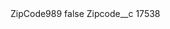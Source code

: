 <?xml version="1.0" encoding="UTF-8"?>
<CustomMetadata xmlns="http://soap.sforce.com/2006/04/metadata" xmlns:xsi="http://www.w3.org/2001/XMLSchema-instance" xmlns:xsd="http://www.w3.org/2001/XMLSchema">
    <label>ZipCode989</label>
    <protected>false</protected>
    <values>
        <field>Zipcode__c</field>
        <value xsi:type="xsd:string">17538</value>
    </values>
</CustomMetadata>
